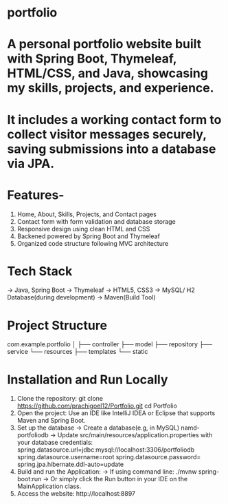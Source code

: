 # portfolio
# A personal portfolio website built with Spring Boot, Thymeleaf, HTML/CSS, and Java, showcasing my skills, projects, and experience.
# It includes a working contact form to collect visitor messages securely, saving submissions into a database via JPA.

# Features-
1. Home, About, Skills, Projects, and Contact pages
2. Contact form with form validation and database storage
3. Responsive design using clean HTML and CSS
4. Backened powered by Spring Boot and Thymeleaf
5. Organized code structure following MVC architecture

# Tech Stack
-> Java, Spring Boot
-> Thymeleaf
-> HTML5, CSS3
-> MySQL/ H2 Database(during development)
-> Maven(Build Tool)

# Project Structure
com.example.portfolio
│
├── controller
├── model
├── repository
├── service
└── resources
    ├── templates
    └── static

# Installation and Run Locally
1. Clone the repository:
   git clone https://github.com/prachigoel12/Portfolio.git
   cd Portfolio
2. Open the project:
   Use an IDE like IntelliJ IDEA or Eclipse that supports Maven and Spring Boot.
3. Set up the database
   -> Create a database(e.g, in MySQL) namd- portfoliodb
   -> Update src/main/resources/application.properties with your database credentials:
         spring.datasource.url=jdbc:mysql://localhost:3306/portfoliodb
         spring.datasource.username=root
         spring.datasource.password=
         spring.jpa.hibernate.ddl-auto=update
 4. Build and run the Application:
    -> If using command line:
          ./mvnw spring-boot:run
    ->   Or simply click the Run button in your IDE on the MainApplication class.
5. Access the website:
    http://localhost:8897
 

 
